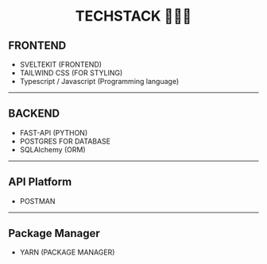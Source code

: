 <h1 align='center'>TECHSTACK 🧑🏼‍💻</h2>

## FRONTEND

- SVELTEKIT (FRONTEND)
- TAILWIND CSS (FOR STYLING)
- Typescript / Javascript (Programming language)

<hr>

## BACKEND

- FAST-API (PYTHON)
- POSTGRES FOR DATABASE
- SQLAlchemy (ORM)

<hr>

## API Platform

- POSTMAN

<hr>

## Package Manager

- YARN (PACKAGE MANAGER)
